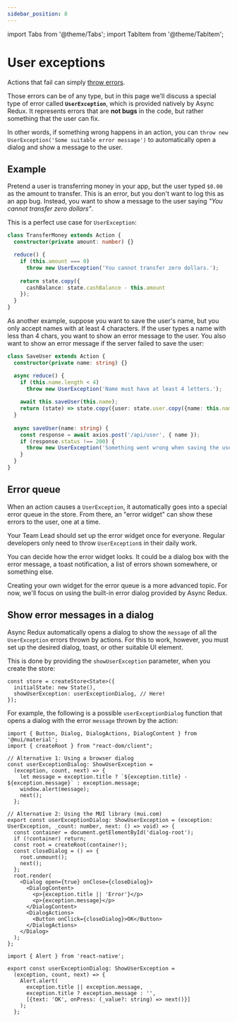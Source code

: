 ```yaml
---
sidebar_position: 8
---
```


import Tabs from '@theme/Tabs';
import TabItem from '@theme/TabItem';

# User exceptions

Actions that fail can simply [throw errors](../advanced-actions/errors-thrown-by-actions).

Those errors can be of any type, but in this page we'll discuss a special type of
error called **`UserException`**, which is provided natively by Async Redux.
It represents errors that are **not bugs** in the code,
but rather something that the user can fix.

In other words, if something wrong happens in an action,
you can `throw new UserException('Some suitable error message')` to automatically
open a dialog and show a message to the user.

## Example

Pretend a user is transferring money in your app,
but the user typed `$0.00` as the amount to transfer.
This is an error, but you don't want to log this as an app bug.
Instead, you want to show a message to the user saying _"You cannot transfer zero dollars"_.

This is a perfect use case for `UserException`:

```ts
class TransferMoney extends Action {
  constructor(private amount: number) {}

  reduce() {
    if (this.amount === 0) 
      throw new UserException('You cannot transfer zero dollars.');
    
    return state.copy({
      cashBalance: state.cashBalance - this.amount
    });    
  }
}
```

As another example, suppose you want to save the user's name,
but you only accept names with at least 4 characters.
If the user types a name with less than 4 chars, you want to show an error message to the user.
You also want to show an error message if the server failed to save the user:

```ts
class SaveUser extends Action {
  constructor(private name: string) {}

  async reduce() {
    if (this.name.length < 4) 
      throw new UserException('Name must have at least 4 letters.');
    
    await this.saveUser(this.name);
    return (state) => state.copy({user: state.user.copy({name: this.name}});
  }
  
  async saveUser(name: string) {
    const response = await axios.post('/api/user', { name });
    if (response.status !== 200) {
      throw new UserException('Something went wrong when saving the user');
    }
  }    
}
```

## Error queue

When an action causes a `UserException`, it automatically goes into a special error queue in the
store. From there, an "error widget" can show these errors to the user, one at a time.

Your Team Lead should set up the error widget once for everyone. Regular developers only need to
throw `UserException`s in their daily work.

You can decide how the error widget looks. It could be a dialog box with the error message, a toast
notification, a list of errors shown somewhere, or something else.

Creating your own widget for the error queue is a more advanced topic. For now, we'll focus on
using the built-in error dialog provided by Async Redux.

## Show error messages in a dialog

Async Redux automatically opens a dialog to show the `message` of all the `UserException` errors
thrown by actions. For this to work, however, you must set up the desired dialog,
toast, or other suitable UI element.

This is done by providing the `showUserException` parameter, when you create the store:

```tsx
const store = createStore<State>({
  initialState: new State(),
  showUserException: userExceptionDialog, // Here!
});
```

For example, the following is a possible `userExceptionDialog` function that opens a dialog with
the error `message` thrown by the action:

<Tabs>
<TabItem value="rw" label="React">

```tsx
import { Button, Dialog, DialogActions, DialogContent } from '@mui/material';
import { createRoot } from "react-dom/client";

// Alternative 1: Using a browser dialog
const userExceptionDialog: ShowUserException =
  (exception, count, next) => {
    let message = exception.title ? `${exception.title} - ${exception.message}` : exception.message;
    window.alert(message);
    next();
  };
  
// Alternative 2: Using the MUI library (mui.com) 
export const userExceptionDialog: ShowUserException = (exception: UserException, _count: number, next: () => void) => {
  const container = document.getElementById('dialog-root');
  if (!container) return;
  const root = createRoot(container!);
  const closeDialog = () => {
    root.unmount();
    next();
  };
  root.render(
    <Dialog open={true} onClose={closeDialog}>
      <DialogContent>
        <p>{exception.title || 'Error'}</p>
        <p>{exception.message}</p>
      </DialogContent>
      <DialogActions>
        <Button onClick={closeDialog}>OK</Button>
      </DialogActions>
    </Dialog>
  );
};
```

</TabItem>
<TabItem value="rn" label="React Native">

```tsx
import { Alert } from 'react-native';

export const userExceptionDialog: ShowUserException =
  (exception, count, next) => {
    Alert.alert(
      exception.title || exception.message,
      exception.title ? exception.message : '',
      [{text: 'OK', onPress: (_value?: string) => next()}]
    );
  };
```

</TabItem>
</Tabs>
